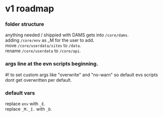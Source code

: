 # v1 roadmap
### folder structure
anything needed / shippied with DAMS gets into `/core/dams`.  
adding `/core/env` as _M for the user to add.  
move `/core/userdata/sites` to `/data`.  
rename `/core/userdata` to `/core/api`.  

### args line at the evn scripts beginning.
#! to set custom args like "overwrite" and "no-warn" so default evs scripts dont get overwritten per default.

### default vars
replace `env` with `_E`.  
replace `_M._I.` with `_D`.  